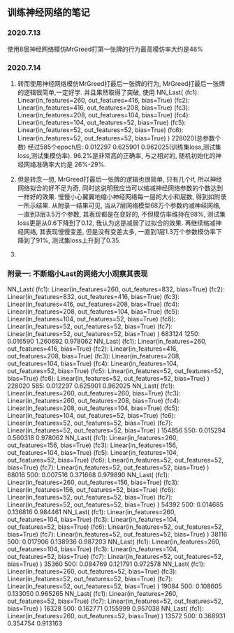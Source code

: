 ## 训练神经网络的笔记

### 2020.7.13
使用8层神经网络模仿MrGreed打第一张牌的行为最高模仿率大约是48%

### 2020.7.14
1. 转而使用神经网络模仿MrGreed打最后一张牌的行为, MrGreed打最后一张牌的逻辑很简单,一定好学. 并且果然取得了突破, 使用
NN_Last(
  (fc1): Linear(in_features=260, out_features=416, bias=True)
  (fc2): Linear(in_features=416, out_features=208, bias=True)
  (fc3): Linear(in_features=208, out_features=104, bias=True)
  (fc4): Linear(in_features=104, out_features=52, bias=True)
  (fc5): Linear(in_features=52, out_features=52, bias=True)
  (fc6): Linear(in_features=52, out_features=52, bias=True)
) 228020(总参数个数)
经过585个epoch后: 0.012297 0.625901 0.962025(训练集loss,测试集loss,测试集模仿率). 96.2%是非常高的正确率, 与之相对的, 随机初始化的神经网络准确率大约是 26%-29%.

2. 但是转念一想, MrGreed打最后一张牌的逻辑也很简单, 只有几个if, 所以神经网络拟合的好不足为奇, 同时这说明我应当可以缩减神经网络参数的个数达到一样好的效果. 
慢慢小心翼翼地缩小神经网络每一层的大小和层数, 得到如附录一所示结果. 从附录一结果可见, 当从7层网络模型68万个参数约减神经网络, 一直到3层3.5万个参数, 其表现都是在变好的, 不但模仿率维持在98%, 测试集loss更是从0.6下降到了0.12, 我认为这是减弱了过拟合的效果. 再继续缩减神经网络, 其表现慢慢变差, 但是没有变差太多, 一直到1层1.3万个参数模仿率下降到了91%, 测试集loss上升到了0.35.

3.

### 附录一: 不断缩小Last的网络大小观察其表现
NN_Last(
  (fc1): Linear(in_features=260, out_features=832, bias=True)
  (fc2): Linear(in_features=832, out_features=416, bias=True)
  (fc3): Linear(in_features=416, out_features=208, bias=True)
  (fc4): Linear(in_features=208, out_features=104, bias=True)
  (fc5): Linear(in_features=104, out_features=52, bias=True)
  (fc6): Linear(in_features=52, out_features=52, bias=True)
  (fc7): Linear(in_features=52, out_features=52, bias=True)
) 683124 1250: 0.016590 1.260692 0.978062
NN_Last(
  (fc1): Linear(in_features=260, out_features=416, bias=True)
  (fc2): Linear(in_features=416, out_features=208, bias=True)
  (fc3): Linear(in_features=208, out_features=104, bias=True)
  (fc4): Linear(in_features=104, out_features=52, bias=True)
  (fc5): Linear(in_features=52, out_features=52, bias=True)
  (fc6): Linear(in_features=52, out_features=52, bias=True)
) 228020 585: 0.012297 0.625901 0.962025
NN_Last(
  (fc1): Linear(in_features=260, out_features=260, bias=True)
  (fc3): Linear(in_features=260, out_features=208, bias=True)
  (fc4): Linear(in_features=208, out_features=104, bias=True)
  (fc5): Linear(in_features=104, out_features=52, bias=True)
  (fc6): Linear(in_features=52, out_features=52, bias=True)
  (fc7): Linear(in_features=52, out_features=52, bias=True)
) 154856 550: 0.015294 0.560318 0.978062
NN_Last(
  (fc1): Linear(in_features=260, out_features=156, bias=True)
  (fc3): Linear(in_features=156, out_features=104, bias=True)
  (fc5): Linear(in_features=104, out_features=52, bias=True)
  (fc6): Linear(in_features=52, out_features=52, bias=True)
  (fc7): Linear(in_features=52, out_features=52, bias=True)
) 68016 500: 0.007516 0.371668 0.979890
NN_Last(
  (fc1): Linear(in_features=260, out_features=156, bias=True)
  (fc3): Linear(in_features=156, out_features=52, bias=True)
  (fc6): Linear(in_features=52, out_features=52, bias=True)
  (fc7): Linear(in_features=52, out_features=52, bias=True)
) 54392 500: 0.014685 0.136816 0.984461
NN_Last(
  (fc1): Linear(in_features=260, out_features=104, bias=True)
  (fc3): Linear(in_features=104, out_features=52, bias=True)
  (fc6): Linear(in_features=52, out_features=52, bias=True)
  (fc7): Linear(in_features=52, out_features=52, bias=True)
) 38116 500: 0.017906 0.138936 0.987203
NN_Last(
  (fc1): Linear(in_features=260, out_features=104, bias=True)
  (fc3): Linear(in_features=104, out_features=52, bias=True)
  (fc7): Linear(in_features=52, out_features=52, bias=True)
) 35360 500: 0.084769 0.121791 0.972578
NN_Last(
  (fc1): Linear(in_features=260, out_features=52, bias=True)
  (fc3): Linear(in_features=52, out_features=52, bias=True)
  (fc7): Linear(in_features=52, out_features=52, bias=True)
) 19084 500: 0.108605 0.133050 0.965265
NN_Last(
  (fc1): Linear(in_features=260, out_features=52, bias=True)
  (fc7): Linear(in_features=52, out_features=52, bias=True)
) 16328 500: 0.162771 0.155999 0.957038
NN_Last(
  (fc1): Linear(in_features=260, out_features=52, bias=True)
) 13572 500: 0.368931 0.354754 0.913163